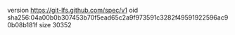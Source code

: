 version https://git-lfs.github.com/spec/v1
oid sha256:04a00b0b307453b70f5ead65c2a9f973591c3282f49591922596ac90b08b181f
size 30352
